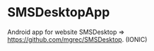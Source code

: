 # SMSDesktopApp
Android app for website SMSDesktop => https://github.com/mgrec/SMSDesktop. (IONIC)

